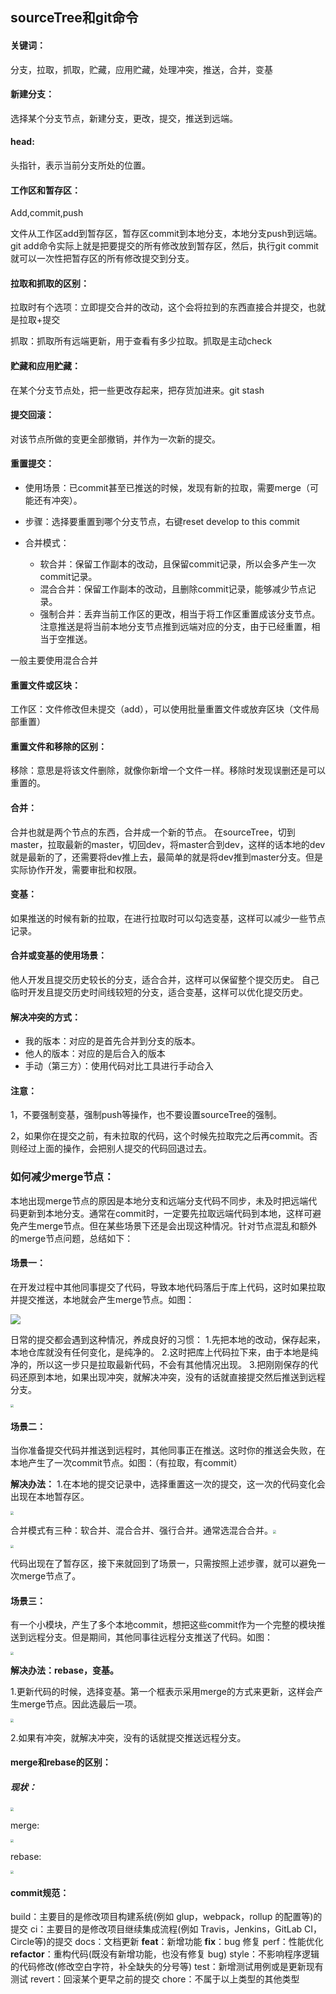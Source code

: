 ## sourceTree和git命令

#### 关键词：

分支，拉取，抓取，贮藏，应用贮藏，处理冲突，推送，合并，变基

#### 新建分支：

选择某个分支节点，新建分支，更改，提交，推送到远端。

#### head:

头指针，表示当前分支所处的位置。

#### 工作区和暂存区：

Add,commit,push

文件从工作区add到暂存区，暂存区commit到本地分支，本地分支push到远端。git add命令实际上就是把要提交的所有修改放到暂存区，然后，执行git commit就可以一次性把暂存区的所有修改提交到分支。

#### 拉取和抓取的区别：

拉取时有个选项：立即提交合并的改动，这个会将拉到的东西直接合并提交，也就是拉取+提交

抓取：抓取所有远端更新，用于查看有多少拉取。抓取是主动check

#### 贮藏和应用贮藏：

在某个分支节点处，把一些更改存起来，把存货加进来。git stash

#### 提交回滚：

对该节点所做的变更全部撤销，并作为一次新的提交。

#### 重置提交：

- 使用场景：已commit甚至已推送的时候，发现有新的拉取，需要merge（可能还有冲突）。

- 步骤：选择要重置到哪个分支节点，右键reset develop to this commit
- 合并模式：
  - 软合并：保留工作副本的改动，且保留commit记录，所以会多产生一次commit记录。
  - 混合合并：保留工作副本的改动，且删除commit记录，能够减少节点记录。
  - 强制合并：丢弃当前工作区的更改，相当于将工作区重置成该分支节点。注意推送是将当前本地分支节点推到远端对应的分支，由于已经重置，相当于空推送。

一般主要使用混合合并

#### 重置文件或区块：

工作区：文件修改但未提交（add），可以使用批量重置文件或放弃区块（文件局部重置）

#### 重置文件和移除的区别：

移除：意思是将该文件删除，就像你新增一个文件一样。移除时发现误删还是可以重置的。

#### 合并：

合并也就是两个节点的东西，合并成一个新的节点。
在sourceTree，切到master，拉取最新的master，切回dev，将master合到dev，这样的话本地的dev就是最新的了，还需要将dev推上去，最简单的就是将dev推到master分支。但是实际协作开发，需要审批和权限。

#### 变基：

如果推送的时候有新的拉取，在进行拉取时可以勾选变基，这样可以减少一些节点记录。

#### 合并或变基的使用场景：

他人开发且提交历史较长的分支，适合合并，这样可以保留整个提交历史。
自己临时开发且提交历史时间线较短的分支，适合变基，这样可以优化提交历史。

#### 解决冲突的方式：

- 我的版本：对应的是首先合并到分支的版本。
- 他人的版本：对应的是后合入的版本
- 手动（第三方）：使用代码对比工具进行手动合入

#### 注意：

1，不要强制变基，强制push等操作，也不要设置sourceTree的强制。

2，如果你在提交之前，有未拉取的代码，这个时候先拉取完之后再commit。否则经过上面的操作，会把别人提交的代码回退过去。



### 如何减少merge节点：

本地出现merge节点的原因是本地分支和远端分支代码不同步，未及时把远端代码更新到本地分支。通常在commit时，一定要先拉取远端代码到本地，这样可避免产生merge节点。但在某些场景下还是会出现这种情况。针对节点混乱和额外的merge节点问题，总结如下：

#### 场景一：

在开发过程中其他同事提交了代码，导致本地代码落后于库上代码，这时如果拉取并提交推送，本地就会产生merge节点。如图：

![](/Users/max/GithubRepositories/iOS-Develpoment/img/1554038667_78.png)

日常的提交都会遇到这种情况，养成良好的习惯：
1.先把本地的改动，保存起来，本地仓库就没有任何变化，是纯净的。
2.这时把库上代码拉下来，由于本地是纯净的，所以这一步只是拉取最新代码，不会有其他情况出现。
3.把刚刚保存的代码还原到本地，如果出现冲突，就解决冲突，没有的话就直接提交然后推送到远程分支。

<img src="/Users/max/GithubRepositories/iOS-Develpoment/img/1554038728_37.png" style="zoom: 33%;" />

#### 场景二：

当你准备提交代码并推送到远程时，其他同事正在推送。这时你的推送会失败，在本地产生了一次commit节点。如图：（有拉取，有commit）

**解决办法：**
1.在本地的提交记录中，选择重置这一次的提交，这一次的代码变化会出现在本地暂存区。

<img src="/Users/max/GithubRepositories/iOS-Develpoment/img/1554038775_77.png" style="zoom: 33%;" />

合并模式有三种：软合并、混合合并、强行合并。通常选混合合并。<img src="/Users/max/GithubRepositories/iOS-Develpoment/img/1554038805_35.png" style="zoom:33%;" />

<img src="/Users/max/GithubRepositories/iOS-Develpoment/img/1554038826_100.png" style="zoom:33%;" />

代码出现在了暂存区，接下来就回到了场景一，只需按照上述步骤，就可以避免一次merge节点了。

#### 场景三：

有一个小模块，产生了多个本地commit，想把这些commit作为一个完整的模块推送到远程分支。但是期间，其他同事往远程分支推送了代码。如图：

<img src="/Users/max/GithubRepositories/iOS-Develpoment/img/1554038858_17.png" style="zoom:33%;" />

**解决办法：rebase，变基。**

1.更新代码的时候，选择变基。第一个框表示采用merge的方式来更新，这样会产生merge节点。因此选最后一项。

<img src="/Users/max/GithubRepositories/iOS-Develpoment/img/1554038881_88.png" style="zoom:33%;" />

2.如果有冲突，就解决冲突，没有的话就提交推送远程分支。

#### merge和rebase的区别：

##### 现状：

<img src="/Users/max/GithubRepositories/iOS-Develpoment/img/1554038904_71.png" style="zoom:33%;" />



merge:

<img src="/Users/max/GithubRepositories/iOS-Develpoment/img/1554038920_90.png" style="zoom:33%;" />

rebase:

<img src="/Users/max/GithubRepositories/iOS-Develpoment/img/1554038936_39.png" style="zoom:33%;" />

#### commit规范：

build：主要目的是修改项目构建系统(例如 glup，webpack，rollup 的配置等)的提交
ci：主要目的是修改项目继续集成流程(例如 Travis，Jenkins，GitLab CI，Circle等)的提交
docs：文档更新
**feat**：新增功能
**fix**：bug 修复
perf：性能优化
**refactor**：重构代码(既没有新增功能，也没有修复 bug)
style：不影响程序逻辑的代码修改(修改空白字符，补全缺失的分号等)
test：新增测试用例或是更新现有测试
revert：回滚某个更早之前的提交
chore：不属于以上类型的其他类型



